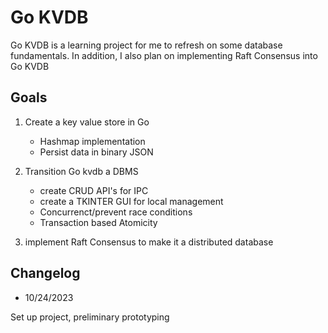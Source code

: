# Go KVDB

Go KVDB is a learning project for me to refresh on some database fundamentals.
In addition, I also plan on implementing Raft Consensus into Go KVDB

## Goals
1. Create a key value store in Go
    - Hashmap implementation
    - Persist data in binary JSON
    
2. Transition Go kvdb a DBMS 
    - create CRUD API's for IPC
    - create a TKINTER GUI for local management
    - Concurrenct/prevent race conditions
    - Transaction based Atomicity

3. implement Raft Consensus to make it a distributed database

## Changelog
- 10/24/2023

Set up project, preliminary prototyping